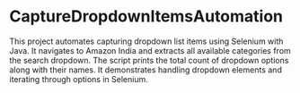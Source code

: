 # CaptureDropdownItemsAutomation
This project automates capturing dropdown list items using Selenium with Java. It navigates to Amazon India and extracts all available categories from the search dropdown. The script prints the total count of dropdown options along with their names. It demonstrates handling dropdown elements and iterating through options in Selenium.
